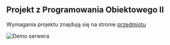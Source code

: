 ## Projekt z Programowania Obiektowego II

Wymagania projektu znajdują się na stronie [przedmiotu](http://neo.dmcs.p.lodz.pl/po2/)

![Demo serwera](https://github.com/klima7/PO2-Project/blob/images/serverAndClient.png)